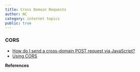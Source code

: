 ```yaml
---
title: Cross Domain Requests
author: NC
category: internet topics
public: true
---
```


### CORS

- [How do I send a cross-domain POST request via JavaScript?](http://stackoverflow.com/questions/298745/how-do-i-send-a-cross-domain-post-request-via-javascript#_=_)
- [Using CORS](http://www.html5rocks.com/en/tutorials/cors/)




**References**
